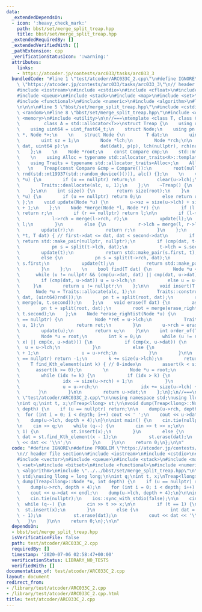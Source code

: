 ```yaml
---
data:
  _extendedDependsOn:
  - icon: ':heavy_check_mark:'
    path: bbst/set/merge_split_treap.hpp
    title: bbst/set/merge_split_treap.hpp
  _extendedRequiredBy: []
  _extendedVerifiedWith: []
  _pathExtension: cpp
  _verificationStatusIcon: ':warning:'
  attributes:
    links:
    - https://atcoder.jp/contests/arc033/tasks/arc033_3
  bundledCode: "#line 1 \"test/atcoder/ARC033C_2.cpp\"\n#define IGNORE\n#define PROBLEM\
    \ \"https://atcoder.jp/contests/arc033/tasks/arc033_3\"\n// header file section\n\
    #include <iostream>\n#include <cstdio>\n#include <cfloat>\n#include <vector>\n\
    #include <queue>\n#include <stack>\n#include <map>\n#include <set>\n#include <bitset>\n\
    #include <functional>\n#include <numeric>\n#include <algorithm>\n#line 1 \"bbst/set/merge_split_treap.hpp\"\
    \n\n\n\n#line 5 \"bbst/set/merge_split_treap.hpp\"\n#include <cstdint>\n#include\
    \ <random>\n#line 8 \"bbst/set/merge_split_treap.hpp\"\n#include <cassert>\n#include\
    \ <memory>\n#include <utility>\n\n//===\ntemplate <class T, class Compare = std::less<T>,\n\
    \         class A = std::allocator<T>>\nstruct Treap {\n    using uint = uint_fast32_t;\n\
    \    using uint64 = uint_fast64_t;\n    struct Node;\n    using pn = std::pair<Node\
    \ *, Node *>;\n    \n    struct Node {\n        T dat;\n        uint64 p;\n\n\
    \        uint sz = 1;\n        Node *lch;\n        Node *rch;\n\n        Node(T\
    \ dat, uint64 p):\n            dat(dat), p(p), lch(nullptr), rch(nullptr) {}\n\
    \    };\n    \n    Node *root;\n    const Compare cmp;\n    std::mt19937 rnd;\n\
    \    \n    using Alloc = typename std::allocator_traits<A>::template rebind_alloc<Node>;\n\
    \    using Traits = typename std::allocator_traits<Alloc>;\n    Alloc alc;\n \
    \   \n    Treap(const Compare &cmp = Compare()):\n        root(nullptr), cmp(cmp),\
    \ rnd(std::mt19937(std::random_device()())), alc() {};\n    \n    void clear(Node\
    \ *u) {\n        if (u == nullptr) return;\n        clear(u->lch);\n        clear(u->rch);\n\
    \        Traits::deallocate(alc, u, 1);\n    };\n    ~Treap() {\n        clear(root);\n\
    \    };\n\n    int size() {\n        return size(root);\n    }\n    int size(Node\
    \ *u) {\n        if (u == nullptr) return 0;\n        else return u->sz;\n   \
    \ };\n    void update(Node *u) {\n        u->sz = size(u->lch) + size(u->rch)\
    \ + 1;\n    };\n    Node *merge(Node *l, Node *r) {\n        if (l == nullptr)\
    \ return r;\n        if (r == nullptr) return l;\n\n        if (l->p > r->p) {\n\
    \            l->rch = merge(l->rch, r);\n            update(l);\n            return\
    \ l;\n        }\n        else {\n            r->lch = merge(l, r->lch);\n    \
    \        update(r);\n            return r;\n        }\n    };\n    pn split(Node\
    \ *t, T dat) { // first->dat <= dat, dat < second->dat\n        if (t == nullptr)\
    \ return std::make_pair(nullptr, nullptr);\n        if (cmp(dat, t->dat)) {\n\
    \            pn s = split(t->lch, dat);\n            t->lch = s.second;\n    \
    \        update(t);\n            return std::make_pair(s.first, t);\n        }\n\
    \        else {\n            pn s = split(t->rch, dat);\n            t->rch =\
    \ s.first;\n            update(t);\n            return std::make_pair(t, s.second);\n\
    \        }\n    };\n    \n    bool find(T dat) {\n        Node *u = root;\n  \
    \      while (u != nullptr && (cmp(u->dat, dat) || cmp(dat, u->dat))) {\n    \
    \        if (cmp(dat, u->dat)) u = u->lch;\n            else u = u->rch;\n   \
    \     }\n        return u != nullptr;\n    };\n\n    void insert(T dat) {\n  \
    \      Node *u = Traits::allocate(alc, 1);\n        Traits::construct(alc, u,\
    \ dat, (uint64)rnd());\n        pn t = split(root, dat);\n        root = merge(t.first,\
    \ merge(u, t.second));\n    };\n    void erase(T dat) {\n        assert(find(dat));\n\
    \        pn t = split(root, dat);\n        root = merge(erase_rightist(t.first),\
    \ t.second);\n    };\n    Node *erase_rightist(Node *u) {\n        if (u->rch\
    \ == nullptr) {\n            Node *ret = u->lch;\n            Traits::deallocate(alc,\
    \ u, 1);\n            return ret;\n        }\n        u->rch = erase_rightist(u->rch);\n\
    \        update(u);\n        return u;\n    }\n\n    int order_of(T x) { // 0-index\n\
    \        Node *u = root;\n        int k = 0;\n        while (u != nullptr && (cmp(u->dat,\
    \ x) || cmp(x, u->dat))) {\n            if (cmp(x, u->dat)) {\n              \
    \  u = u->lch;\n            }\n            else {\n                k = k + size(u->lch)\
    \ + 1;\n                u = u->rch;\n            }\n        }\n\n        if (u\
    \ == nullptr) return -1;\n        k += size(u->lch);\n        return k;\n    };\n\
    \    T find_Kth_element(uint k) { // 0-index\n        assert(k < size());\n  \
    \      assert(k >= 0);\n        \n        Node *u = root;\n        int idx = size(u->lch);\n\
    \        while (idx != k) {\n            if (idx > k) {\n                u = u->lch;\n\
    \                idx -= size(u->rch) + 1;\n            }\n            else {\n\
    \                u = u->rch;\n                idx += size(u->lch) + 1;\n     \
    \       }\n        }\n\n        return u->dat;\n    };\n};\n//===\n\n\n#line 17\
    \ \"test/atcoder/ARC033C_2.cpp\"\n\nusing namespace std;\nusing llong = long long;\n\
    \nint q;\nint t, x;\nTreap<llong> st;\n\nvoid dump(Treap<llong>::Node *u, int\
    \ depth) {\n    if (u == nullptr) return;\n\n    dump(u->rch, depth + 4);\n  \
    \  for (int i = 0; i < depth; i++) cout << ' ';\n    cout << u->dat << endl;\n\
    \    dump(u->lch, depth + 4);\n}\n\nint main() {\n    cin.tie(nullptr);\n    ios::sync_with_stdio(false);\n\
    \n    cin >> q;\n    while (q--) {\n        cin >> t >> x;\n\n        if (t ==\
    \ 1) {\n            st.insert(x);\n        }\n        else {\n            int\
    \ dat = st.find_Kth_element(x - 1);\n            st.erase(dat);\n            cout\
    \ << dat << '\\n';\n        }\n    }\n\n    return 0;\n};\n\n"
  code: "#define IGNORE\n#define PROBLEM \"https://atcoder.jp/contests/arc033/tasks/arc033_3\"\
    \n// header file section\n#include <iostream>\n#include <cstdio>\n#include <cfloat>\n\
    #include <vector>\n#include <queue>\n#include <stack>\n#include <map>\n#include\
    \ <set>\n#include <bitset>\n#include <functional>\n#include <numeric>\n#include\
    \ <algorithm>\n#include \"../../bbst/set/merge_split_treap.hpp\"\n\nusing namespace\
    \ std;\nusing llong = long long;\n\nint q;\nint t, x;\nTreap<llong> st;\n\nvoid\
    \ dump(Treap<llong>::Node *u, int depth) {\n    if (u == nullptr) return;\n\n\
    \    dump(u->rch, depth + 4);\n    for (int i = 0; i < depth; i++) cout << ' ';\n\
    \    cout << u->dat << endl;\n    dump(u->lch, depth + 4);\n}\n\nint main() {\n\
    \    cin.tie(nullptr);\n    ios::sync_with_stdio(false);\n\n    cin >> q;\n  \
    \  while (q--) {\n        cin >> t >> x;\n\n        if (t == 1) {\n          \
    \  st.insert(x);\n        }\n        else {\n            int dat = st.find_Kth_element(x\
    \ - 1);\n            st.erase(dat);\n            cout << dat << '\\n';\n     \
    \   }\n    }\n\n    return 0;\n};\n\n"
  dependsOn:
  - bbst/set/merge_split_treap.hpp
  isVerificationFile: false
  path: test/atcoder/ARC033C_2.cpp
  requiredBy: []
  timestamp: '2020-07-06 02:58:47+00:00'
  verificationStatus: LIBRARY_NO_TESTS
  verifiedWith: []
documentation_of: test/atcoder/ARC033C_2.cpp
layout: document
redirect_from:
- /library/test/atcoder/ARC033C_2.cpp
- /library/test/atcoder/ARC033C_2.cpp.html
title: test/atcoder/ARC033C_2.cpp
---
```

